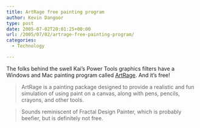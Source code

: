 ```yaml
---
title: ArtRage free painting program
author: Kevin Dangoor
type: post
date: 2005-07-02T20:01:25+00:00
url: /2005/07/02/artrage-free-painting-program/
categories:
  - Technology

---
```

The folks behind the swell Kai&#8217;s Power Tools graphics filters have a Windows and Mac painting program called [ArtRage][1]. And it&#8217;s free!

> ArtRage is a painting package designed to provide a realistic and fun simulation of using paint on a canvas, along with pens, pencils, crayons, and other tools.

> Sounds reminiscent of Fractal Design Painter, which is probably beefier, but is definitely not free.

 [1]: http://www.ambientdesign.com/artrage.html